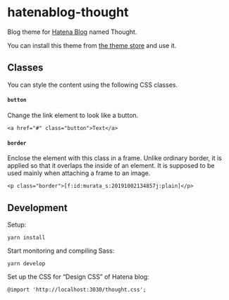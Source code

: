 # hatenablog-thought

Blog theme for [Hatena Blog](https://hatenablog.com/) named Thought.

You can install this theme from [the theme store](http://blog.hatena.ne.jp/-/store/theme/17680117126965268278) and use it.

## Classes

You can style the content using the following CSS classes.

#### `button`

Change the link element to look like a button.

```
<a href="#" class="button">Text</a>
```

#### `border`

Enclose the element with this class in a frame. Unlike ordinary border, it is applied so that it overlaps the inside of an element. It is supposed to be used mainly when attaching a frame to an image.

```
<p class="border">[f:id:murata_s:20191002134857j:plain]</p>
```

## Development

Setup:

```
yarn install
```

Start monitoring and compiling Sass:

```
yarn develop
```

Set up the CSS for “Design CSS” of Hatena blog:

```
@import 'http://localhost:3030/thought.css';
```
